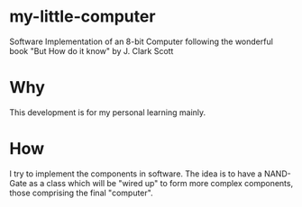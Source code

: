 # my-little-computer

Software Implementation of an 8-bit Computer following the wonderful book "But How do it know" by J. Clark Scott

# Why

This development is for my personal learning mainly.

# How

I try to implement the components in software. The idea is to have a NAND-Gate as a class which will be "wired up" to form more complex components, those comprising the final "computer".

